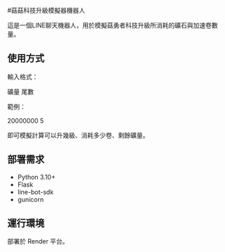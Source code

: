 #菇菇科技升級模擬器機器人

這是一個LINE聊天機器人，用於模擬菇勇者科技升級所消耗的礦石與加速卷數量。

## 使用方式

輸入格式：

礦量 尾數

範例：

20000000 5

即可模擬計算可以升幾級、消耗多少卷、剩餘礦量。

## 部署需求

- Python 3.10+
- Flask
- line-bot-sdk
- gunicorn

## 運行環境

部署於 Render 平台。
